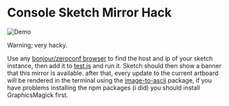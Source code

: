 # Console Sketch Mirror Hack

![Demo](demo.gif)

Warning; very hacky.

Use any [bonjour/zeroconf browser](http://www.tildesoft.com/) to find the host and ip of your sketch instance, then add it to [test.js](test.js) and run it. Sketch should then show a banner that this mirror is available. after that, every update to the current artboard will be rendered in the terminal using the [image-to-ascii](https://www.npmjs.com/package/image-to-ascii) package, if you have problems installing the npm packages (i did) you should install GraphicsMagick first.
